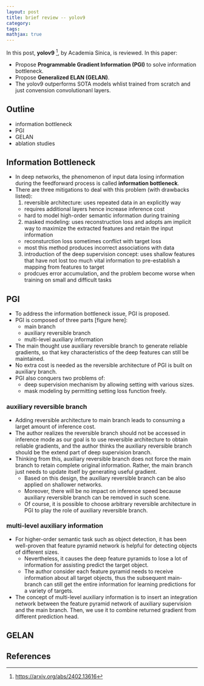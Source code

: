 ```yaml
---
layout: post
title: brief review -- yolov9
category:
tags:
mathjax: true 
---
```

In this post, **yolov9** [^yolov9], by Academia Sinica,
is reviewed. In this paper:

- Propose **Programmable Gradient Information (PGI)**
to solve information bottleneck.
- Propose **Generalized ELAN (GELAN)**.
- The yolov9 outperforms SOTA models whlist trained
from scratch and just convension convolutionanl layers.

## Outline

- information bottleneck
- PGI
- GELAN
- ablation studies

## Information Bottleneck

- In deep networks, the phenomenon of input data losing
information during the feedforward process is called
**information bottleneck**.
- There are three mitigations to deal with this problem (with drawbacks listed):
  1. reversible architecture: uses repeated data in an explicitly way
    - requires additional layers hence increase inference cost
    - hard to model high-order semantic information during training
  2. masked modeling: uses reconstruction loss and adopts am implicit way to maximize the extracted features and retain the input information
    - reconsturction loss sometimes conflict with target loss
    - most this method produces incorrect associations with data
  3. introduction of the deep supervision concept: uses shallow features that have not lost too much vital information to pre-establish a mapping from features to target
    - prodcues error accumulation, and the problem become worse when training on small and difficult tasks

## PGI

- To address the information bottleneck issue, PGI is proposed.
- PGI is composed of three parts [figure here]:
  - main branch
  - auxiliary reversible branch
  - multi-level auxiliary information
- The main thought use auxiliary reversible branch to generate
reliable gradients, so that key characteristics of the deep
features can still be maintained.
- No extra cost is needed as the reversible architecture of PGI
is built on auxiliary branch.
- PGI also conquers two problems of:
  - deep supervision mechanism by allowing setting with various sizes.
  - mask modeling by permitting setting loss function freely.

### auxiliary reversible branch

- Adding reversible architecture to main branch leads to consuming a larget amount
of inference cost.
- The author realizes the reversible branch should not be accessed
in inference mode as our goal is to use reversible architecture to
obtain reliable gradients, and the author thinks the auxiliary reversible
branch should be the extend part of deep supervision branch.
- Thinking from this, auxiliary reversible branch does not
force the main branch to retain complete original information. Rather,
the main branch just needs to update itself by generating useful gradient.
  - Based on this design, the auxiliary reversible branch can be also
applied on shallower networks.
  - Moreover, there will be no impact on inference speed because 
auxiliary reversible branch can be removed in such scene.
  - Of course, it is possible to choose arbitrary reversible
architecture in PGI to play the role of auxiliary reversible branch.

### multi-level auxiliary information

- For higher-order semantic task such as object detection, it has
been well-proven that feature pyramid network is helpful for
detecting objects of different sizes.
  - Nevertheless, it causes the deep feature pyramids to lose a lot
of information for assisting predict the target object.
  - The author consider each feature pyramid needs to receive information
about all target objects, thus the subsequent main-branch can still
get the entire information for learning predictions for a variety of targets.
- The concept of multi-level auxiliary information is to insert an integration network between the feature pyramid network of auxiliary supervision and the main branch. Then, we use it to combine returned gradient from different prediction head.

## GELAN

## References

[^yolov9]: https://arxiv.org/abs/2402.13616 
